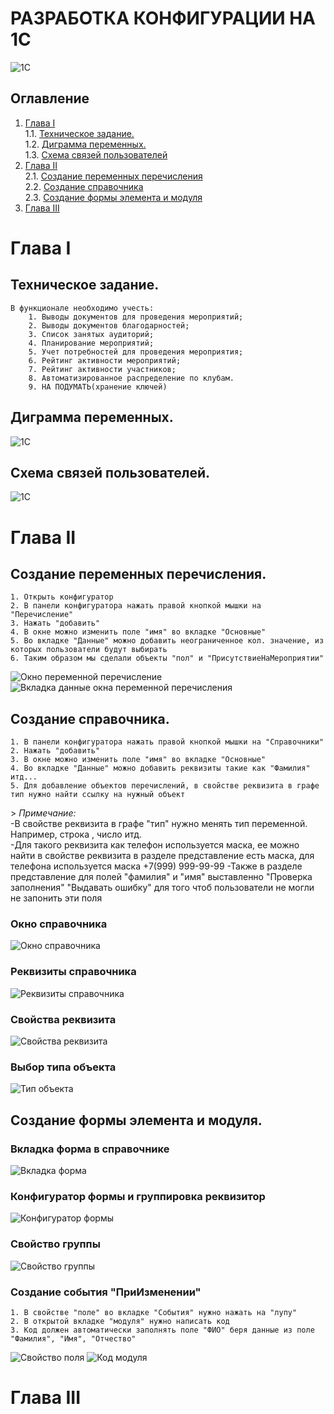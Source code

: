 # РАЗРАБОТКА КОНФИГУРАЦИИ НА 1С

![1C](misc/images/logo1c.png)

## Оглавление

1. [Глава I](#глава-i) \
 1.1. [Техническое задание.](#техническое-задание) \
 1.2. [Диграмма переменных.](#диаграмма-переменных) \
 1.3. [Схема связей пользователей](#схема-связей-пользователей)  
2. [Глава II](#глава-ii) \
 2.1. [Создание переменных перечисления](#создание-переменных-перечисления)\
 2.2. [Создание справочника](#создание-справочника)\
 2.3. [Создание формы элемента и модуля](#создание-формы-элемента-и-модуля)
3. [Глава III](#глава-iii)

<!-- 
4. [Chapter IV](#chapter-iv) \
 4.1. [Quest 2. Checking Module.](#quest-2-checking-module) 
5. [Chapter V](#chapter-v) \
 5.1. [List 2.](#list-2) \
 5.2. [List 3.](#list-3) \
 5.3. [List 4.](#list-4) 
6. [Chapter VI](#chapter-vi) \
 6.1. [Quest 3. BST.](#quest-3-bst) \
 6.2. [Quest 4. Growing tree.](#quest-4-growing-tree) \
 6.3. [Quest 5. Three styles of traversing.](#quest-5-three-styles-of-traversing)
7. [Chapter VII](#chapter-vii) --> 

# Глава I

## Техническое задание.

    В функционале необходимо учесть:
        1. Выводы документов для проведения мероприятий;
        2. Выводы документов благодарностей;
        3. Список занятых аудиторий;
        4. Планирование мероприятий;
        5. Учет потребностей для проведения мероприятия;
        6. Рейтинг активности мероприятий;
        7. Рейтинг активности участников;
        8. Автоматизированное распределение по клубам.
        9. НА ПОДУМАТЬ(хранение ключей)

## Диграмма переменных.

<!-- описание -->
![1C](misc/images/diagramma.png)

## Схема связей пользователей.

<!-- описание -->
![1C](misc/images/scheme.png)

# Глава II

## Создание переменных перечисления.

    1. Открыть конфигуратор
    2. В панели конфигуратора нажать правой кнопкой мышки на "Перечисление"
    3. Нажать "добавить" 
    4. В окне можно изменить поле "имя" во вкладке "Основные" 
    5. Во вкладке "Данные" можно добавить неограниченное кол. значение, из которых пользователи будут выбирать
    6. Таким образом мы сделали объекты "пол" и "ПрисутствиеНаМероприятии"

![Окно переменной перечисление](misc/images/q1_1.jpg)
![Вкладка данные окна переменной перечисления](misc/images/q1_2.jpg)

## Создание справочника.
     
    1. В панели конфигуратора нажать правой кнопкой мышки на "Справочники"
    2. Нажать "добавить" 
    3. В окне можно изменить поле "имя" во вкладке "Основные" 
    4. Во вкладке "Данные" можно добавить реквизиты такие как "Фамилия" итд...
    5. Для добавление объектов перечислений, в свойстве реквизита в графе тип нужно найти ссылку на нужный объект

\> *Примечание:*\
        -В свойстве реквизита в графе "тип" нужно менять тип переменной. Например, строка , число итд.\
        -Для такого реквизита как телефон используется маска, ее можно найти в свойстве реквизита в разделе представление есть маска, для телефона используется маска +7(999) 999-99-99
        -Также в разделе представление для полей "фамилия" и "имя" выставленно "Проверка заполнения" "Выдавать ошибку" для того чтоб пользователи не могли не запонить эти поля

### Окно справочника
![Окно справочника](misc/images/q2_1.jpg)

### Реквизиты справочника
![Реквизиты справочника](misc/images/q2_2.jpg)

### Свойства реквизита
![Свойства реквизита](misc/images/q2_3.jpg)

### Выбор типа объекта
![Тип объекта](misc/images/q2_4.jpg)

## Создание формы элемента и модуля.

### Вкладка форма в справочнике
![Вкладка форма](misc/images/q3_1.jpg)

### Конфигуратор формы и группировка реквизитор
![Конфигуратор формы](misc/images/q3_2.jpg)

### Свойство группы
![Свойство группы](misc/images/q3_3.jpg)

### Создание события "ПриИзменении"

    1. В свойстве "поле" во вкладке "События" нужно нажать на "лупу"
    2. В открытой вкладке "модуля" нужно написать код
    3. Код должен автоматически заполнять поле "ФИО" беря данные из поле "Фамилия", "Имя", "Отчество"

![Свойство поля](misc/images/q3_4.jpg)
![Код модуля](misc/images/q3_5.jpg)


# Глава III